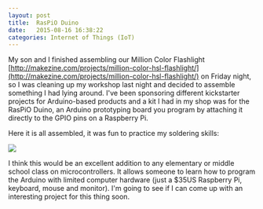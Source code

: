 ```yaml
---
layout: post
title:  RasPiO Duino
date:   2015-08-16 16:38:22
categories: Internet of Things (IoT)
---
```

My son and I finished assembling our Million Color Flashlight [http://makezine.com/projects/million-color-hsl-flashlight/](http://makezine.com/projects/million-color-hsl-flashlight/) on Friday night, so I was cleaning up my workshop last night and decided to assemble something I had lying around. I've been sponsoring different kickstarter projects for Arduino-based products and a kit I had in my shop was for the RasPiO Duino, an Arduino prototyping board you program by attaching it directly to the GPIO pins on a Raspberry Pi.

Here it is all assembled, it was fun to practice my soldering skills:

![](images/stories/2015/RasPiO-Duino.png)

I think this would be an excellent addition to any elementary or middle school class on microcontrollers. It allows someone to learn how to program the Arduino with limited computer hardware (just a $35US Raspberry Pi, keyboard, mouse and monitor). I'm going to see if I can come up with an interesting project for this thing soon.
